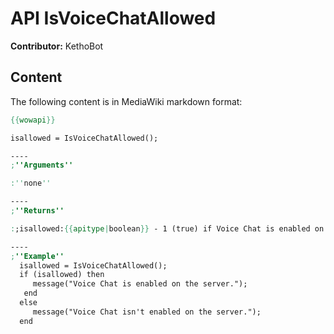 # API IsVoiceChatAllowed

**Contributor:** KethoBot

## Content

The following content is in MediaWiki markdown format:

```mediawiki
{{wowapi}}

isallowed = IsVoiceChatAllowed();

----
;''Arguments''

:''none''

----
;''Returns''

:;isallowed:{{apitype|boolean}} - 1 (true) if Voice Chat is enabled on the server, nil (false) otherwise.

----
;''Example''
  isallowed = IsVoiceChatAllowed();
  if (isallowed) then
     message("Voice Chat is enabled on the server.");
   end
  else
     message("Voice Chat isn't enabled on the server.");
  end
```